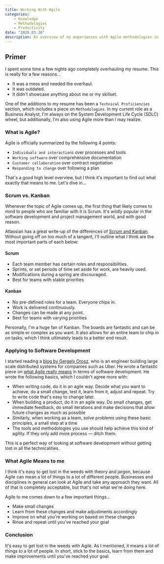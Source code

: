 ```yaml
---
title: Working With Agile
categories:
    - Knowledge
    - Methodologies
    - Productivity
date: "2020.03.30"
description: An overview of my experiences with Agile methodologies in software development and project management.
---
```


## Primer

I spent some time a few nights ago completely overhauling my resume. This is really for a few reasons...

* It was a mess and needed the overhaul.
* It was outdated.
* It didn't showcase anything about me or my skillset.

One of the additions to my resume has been a `Technical Proficiencies` section, which includes a piece on `Methodologies`. In my current role as a Business Analyst, I'm always on the System Development Life Cycle (SDLC) wheel, but additionally, I'm also using Agile more than I may realize.

### What is Agile?

Agile is officially summarized by the following 4 points:

* `Individuals and interactions` over processes and tools
* `Working software` over comprehensive documentation
* `Customer collaboration` over contract negotiation
* `Responding to change` over following a plan

That's a good high level overview, but I think it's important to find out what exactly that means to me. Let's dive in...

### Scrum vs. Kanban

Whenever the topic of Agile comes up, the first thing that likely comes to mind to people who are familiar with it is Scrum. It's wildly popular in the software development and project management world, and with good reason.

Atlassian has a great write-up of the differences of [Scrum and Kanban](https://www.atlassian.com/agile/kanban/kanban-vs-scrum). Without going off on too much of a tangent, I'll outline what I think are the most important parts of each below:

#### Scrum

* Each team member has certain roles and responsibilities.
* Sprints, or set periods of time set aside for work, are heavily used.
* Modifications during a spring are discouraged.
* Best for teams with stable priorities

#### Kanban

* No pre-defined roles for a team. Everyone chips in.
* Work is delivered continuously.
* Changes can be made at any point.
* Best for teams with varying priorities

Personally, I'm a huge fan of Kanban. The boards are fantastic and can be as simple or complex as you want. It also allows for an entire team to chip in on tasks, which I think ultimately leads to a better end result.

### Applying to Software Development

I started reading a [blog by Gergely Orosz](https://blog.pragmaticengineer.com/), who is an engineer building large scale distributed systems for companies such as Uber. He wrote a fantastic piece on [what Agile really means](https://blog.pragmaticengineer.com/what-agile-really-means/) in terms of software development. He wrote the following basics, which I couldn't agree more with:

* When writing code, do it in an agile way. Decide what you want to achieve, do a small change, test it, learn from it, adjust and repeat. Try to write code that's easy to change later.
* When building a product, do it in an agile way. Do small changes, get immediate feedback, do small iterations and make decisions that allow future changes as much as possible
* Similarly, when working as a team, solve problems using these basic principles, a small step at a time
* The tools and methodologies you use should help achieve this kind of agility. If they only add more process — ditch them.

This is a perfect way of looking at software development without getting lost in all the technicalities.

### What Agile Means to me

I think it's easy to get lost in the weeds with theory and jargon, because Agile can mean a lot of things to a lot of different people. Businesses and disciplines in general can look at Agile and take any approach they want. All of that is completely acceptable, but that's not what we're doing here.

Agile to me comes down to a few important things...

* Make small changes
* Learn from these changes and make adjustments accordingly
* Improve on what you're working on based on these changes
* Rinse and repeat until you've reached your goal

### Conclusion

It's easy to get lost in the weeds with Agile. As I mentioned, it means a lot of things to a lot of people. In short, stick to the basics, learn from them and make improvements until you've reached your goal.

